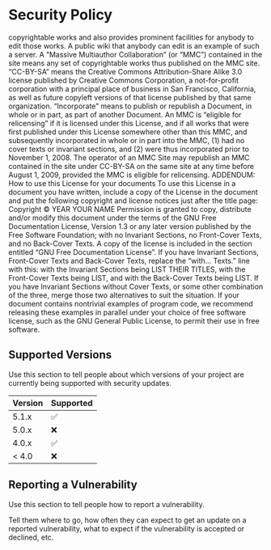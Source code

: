 # Security Policy
copyrightable works and also provides prominent facilities for anybody to edit those works. A public wiki that anybody can edit is an example of such a server. A “Massive Multiauthor Collaboration” (or “MMC”) contained in the site means any set of copyrightable works thus published on the MMC site. </simpara>
<simpara> “CC-BY-SA” means the Creative Commons Attribution-Share Alike 3.0 license published by Creative Commons Corporation, a not-for-profit corporation with a principal place of business in San Francisco, California, as well as future copyleft versions of that license published by that same organization. </simpara>
<simpara> “Incorporate” means to publish or republish a Document, in whole or in part, as part of another Document. </simpara>
<simpara> An MMC is “eligible for relicensing” if it is licensed under this License, and if all works that were first published under this License somewhere other than this MMC, and subsequently incorporated in whole or in part into the MMC, (1) had no cover texts or invariant sections, and (2) were thus incorporated prior to November 1, 2008. </simpara>
<simpara> The operator of an MMC Site may republish an MMC contained in the site under CC-BY-SA on the same site at any time before August 1, 2009, provided the MMC is eligible for relicensing. </simpara>
<bridgehead xml:id="addendum" renderas="sect2"> ADDENDUM: How to use this License for your documents </bridgehead>
<simpara> To use this License in a document you have written, include a copy of the License in the document and put the following copyright and license notices just after the title page: </simpara>
<screen>Copyright © YEAR YOUR NAME Permission is granted to copy, distribute and/or modify this document under the terms of the GNU Free Documentation License, Version 1.3 or any later version published by the Free Software Foundation; with no Invariant Sections, no Front-Cover Texts, and no Back-Cover Texts. A copy of the license is included in the section entitled “GNU Free Documentation License”.</screen>
<simpara> If you have Invariant Sections, Front-Cover Texts and Back-Cover Texts, replace the “with… Texts.” line with this: </simpara>
<screen>with the Invariant Sections being LIST THEIR TITLES, with the Front-Cover Texts being LIST, and with the Back-Cover Texts being LIST.</screen>
<simpara> If you have Invariant Sections without Cover Texts, or some other combination of the three, merge those two alternatives to suit the situation. </simpara>
<simpara> If your document contains nontrivial examples of program code, we recommend releasing these examples in parallel under your choice of free software license, such as the GNU General Public License, to permit their use in free software. </simpara>
</appendix>
## Supported Versions

Use this section to tell people about which versions of your project are
currently being supported with security updates.

| Version | Supported          |
| ------- | ------------------ |
| 5.1.x   | :white_check_mark: |
| 5.0.x   | :x:                |
| 4.0.x   | :white_check_mark: |
| < 4.0   | :x:                |

## Reporting a Vulnerability

Use this section to tell people how to report a vulnerability.

Tell them where to go, how often they can expect to get an update on a
reported vulnerability, what to expect if the vulnerability is accepted or
declined, etc.
